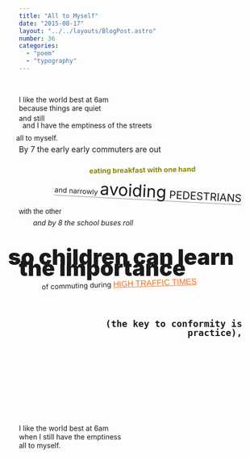 ```yaml
---
title: "All to Myself"
date: "2015-08-17"
layout: "../../layouts/BlogPost.astro"
number: 36
categories: 
  - "poem"
  - "typography"
---
```


<div class="atm-section">
  <p>&nbsp;</p>
  <p>I like the world best at 6am<br>because things are quiet<br><span class="atm-jar1">and still</span><br><span class="atm-jar2">and I have the emptiness of the streets</span><br><span class="atm-jar3">all to myself.</span></p>
  <p class="atm-line atm_p2-l1">By 7 the early early commuters are out</p>
  <p class="atm-line atm_p2-l2">eating breakfast with one hand</p>
  <p class="atm-line atm_p2-l3">and narrowly <span class="atm-bigger">avoiding</span><span class="atm-bigger2"> pedestrians</span></p>
  <p class="atm-line atm_p2-l4">with the other</p>
  <p class="atm-line atm_p2-l5">and by 8 the school buses roll</p>
  <p class="atm-line atm_p2-l6">so children can learn the importance</p>
  <p class="atm-line atm_p2-l7">of commuting during <span class="atm-bigger3">high traffic times</span></p>
  <p class="atm-line atm_p2-l8">(the key to conformity is practice),</p>
  <p>I like the world best at 6am<br>when I still have the emptiness<br>all to myself.</p>
</div>


<style>
p.atm-line {
  line-height: 1;
  margin-bottom: 0;
  padding-bottom: 0;
}

p.atm-line.atm_p2-l1 {
  font-size: 110%!important;
  margin-top: 2em;
  position: relative;
  bottom: 1em;
}

p.atm-line.atm_p2-l2 {
  text-indent: -1em;
  color: #888800;
  transform: rotate(-1deg);
  position: relative;
  bottom: .3em;
  text-align: center;
  font-weight: bold;
}

p.atm-line.atm_p2-l3 {
  transform: rotate(3deg) translateY(0.5em);
  text-align: center;
  border-bottom: 1px dotted;
  display: inline-block;
  position: relative;
  left: 14%;
  bottom: 0.4em;
}

span.atm-bigger {
  font-size: 33px !important;
}

span.atm-bigger2 {
  font-size: 21px !important;
  text-transform: uppercase;
}

p.atm-line.atm_p2-l4 {
  font-family: sans-serif !important;
  line-height: 1.3;
}

p.atm-line.atm_p2-l5 {
  transform: translateY(-0.5em);
  text-indent: 2em;
  font-style: italic;
}

p.atm-line.atm_p2-l6 {
  font-size: 43px !important;
  font-weight: 900;
  line-height: .5;
  text-indent: -.5em;
}

p.atm-line.atm_p2-l7 {
  transform: rotate(-2deg);
  position: relative;
  left: 9%;
  z-index: 1000;
  bottom: 0.2em;
}

span.atm-bigger3 {
  text-transform: uppercase;
  transform: rotate(6deg);
  font-size: 115%!important;
  line-height: .2;
  font-family: sans-serif !important;
  color: #ff6a13;
  text-indent: 3em;
  text-decoration: underline;
}

p.atm-line.atm_p2-l8 {
  position: relative;
  left: 6.4em;
  top: 2.5em;
  margin-bottom: 12em;
  font-size: 18px!important;
  font-weight: bold;
  max-width: 65%;
  font-family: monospace !important;
  text-align: right;
}

.atm-section {
  padding-bottom: 10em;
}

span.atm-jar1 {
    position: relative;
    top: 3px;
}

span.atm-jar2 {
    position: relative;
    left: .5em;
}

span.atm-jar3 {
    position: relative;
    top: .6em;
    left: -.4em;
}
</style>